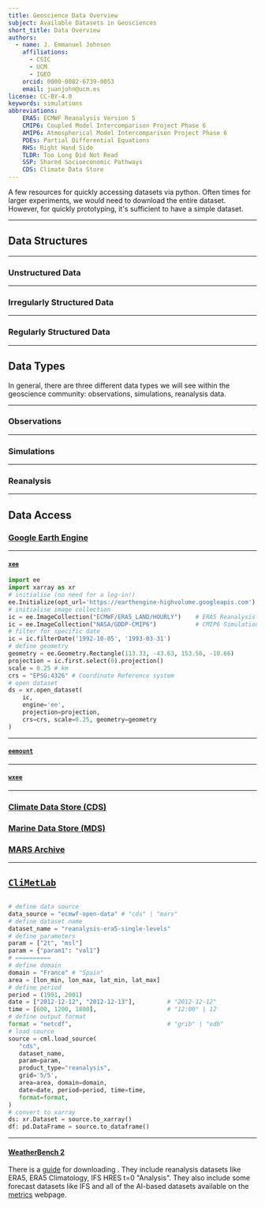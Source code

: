 ```yaml
---
title: Geoscience Data Overview
subject: Available Datasets in Geosciences
short_title: Data Overview
authors:
  - name: J. Emmanuel Johnson
    affiliations:
      - CSIC
      - UCM
      - IGEO
    orcid: 0000-0002-6739-0053
    email: juanjohn@ucm.es
license: CC-BY-4.0
keywords: simulations
abbreviations:
    ERA5: ECMWF Reanalysis Version 5
    CMIP6: Coupled Model Intercomparison Project Phase 6
    AMIP6: Atmospherical Model Intercomparison Project Phase 6
    PDEs: Partial Differential Equations
    RHS: Right Hand Side
    TLDR: Too Long Did Not Read
    SSP: Shared Socioeconomic Pathways
    CDS: Climate Data Store
---
```


A few resources for quickly accessing datasets via python.
Often times for larger experiments, we would need to download the entire dataset.
However, for quickly prototyping, it's sufficient to have a simple dataset.

***
## Data Structures

***
### Unstructured Data

***
### Irregularly Structured Data

***
### Regularly Structured Data

***
## Data Types

In general, there are three different data types we will see within the geoscience community: observations, simulations, reanalysis data.

***
### Observations

***
### Simulations

***
### Reanalysis


***
## Data Access

### [**Google Earth Engine**](https://developers.google.com/earth-engine/datasets/catalog)

***
#### [`xee`](https://github.com/google/Xee/tree/main)


```python
import ee
import xarray as xr
# initialise (no need for a log-in!)
ee.Initialize(opt_url='https://earthengine-highvolume.googleapis.com')
# initialise image collection
ic = ee.ImageCollection("ECMWF/ERA5_LAND/HOURLY")    # ERA5 Reanalysis
ic = ee.ImageCollection("NASA/GDDP-CMIP6")           # CMIP6 Simulations
# filter for specific date
ic = ic.filterDate('1992-10-05', '1993-03-31')
# define geometry
geometry = ee.Geometry.Rectangle(113.33, -43.63, 153.56, -10.66)
projection = ic.first.select(0).projection()
scale = 0.25 # km
crs = "EPSG:4326" # Coordinate Reference system
# open dataset
ds = xr.open_dataset(
    ic, 
    engine='ee',
    projection=projection,
    crs=crs, scale=0.25, geometry=geometry
)

```

---
#### [`eemount`](https://github.com/davemlz/eemont)

---
#### [`wxee`]()

***
### [**Climate Data Store (CDS)**]()


### [**Marine Data Store (MDS)**]()


### [**MARS Archive**](https://www.ecmwf.int/en/forecasts/access-forecasts/access-archive-datasets)









---
## [`CliMetLab`]()


```python

# define data source
data_source = "ecmwf-open-data" # "cds" | "mars"
# define dataset name
dataset_name = "reanalysis-era5-single-levels"
# define parameters
param = ["2t", "msl"]
param = {"param1": "val1"}
# ==========
# define domain
domain = "France" # "Spain"
area = [lon_min, lon_max, lat_min, lat_max]
# define period
period = (1991, 2001)
date = ["2012-12-12", "2012-12-13"],         # "2012-12-12"
time = [600, 1200, 1800],                    # "12:00" | 12
# define output format
format = "netcdf",                           # "grib" | "odb"
# load source
source = cml.load_source(
   "cds",
   dataset_name,
   param=param,
   product_type="reanalysis",
   grid='5/5',
   area=area, domain=domain,
   date=date, period=period, time=time,
   format=format,
)
# convert to xarray
ds: xr.Dataset = source.to_xarray()
df: pd.DataFrame = source.to_dataframe()
```


***
#### [**WeatherBench 2**]()

There is a [guide](https://weatherbench2.readthedocs.io/en/latest/data-guide.html) for downloading .
They include reanalysis datasets like ERA5, ERA5 Climatology, IFS HRES t=0 "Analysis".
They also include some forecast datasets like IFS and all of the AI-based datasets available on the [metrics](https://sites.research.google/weatherbench/) webpage.